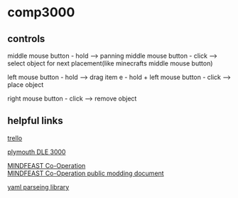 # comp3000
## controls
middle mouse button - hold --> panning
middle mouse button - click --> select object for next placement(like minecrafts middle mouse button)

left mouse button - hold --> drag item
e - hold + left mouse button - click --> place object

right mouse button - click --> remove object



## helpful links
<a href="https://trello.com/b/3itMzFBn/coopationleveleditor">trello</a>

<a href="https://dle.plymouth.ac.uk/course/view.php?id=73807">plymouth DLE 3000</a>

<a href="https://mind-feast-games.itch.io/cooperation">MINDFEAST Co-Operation</a><br>
<a href="https://docs.google.com/document/u/0/d/e/2PACX-1vR7PlvC6eo8GzCqmjGc-RRs-jVXkAYAkWDOGzYeiOnJe3nTU5B0AgPaIxZYs-siqYaBH7W0H-fDr6O4/pub?pli=1#h.a383bdgkfqa8">MINDFEAST Co-Operation public modding document</a>

<a href="https://github.com/aaubry/YamlDotNet">yaml parseing library</a>
